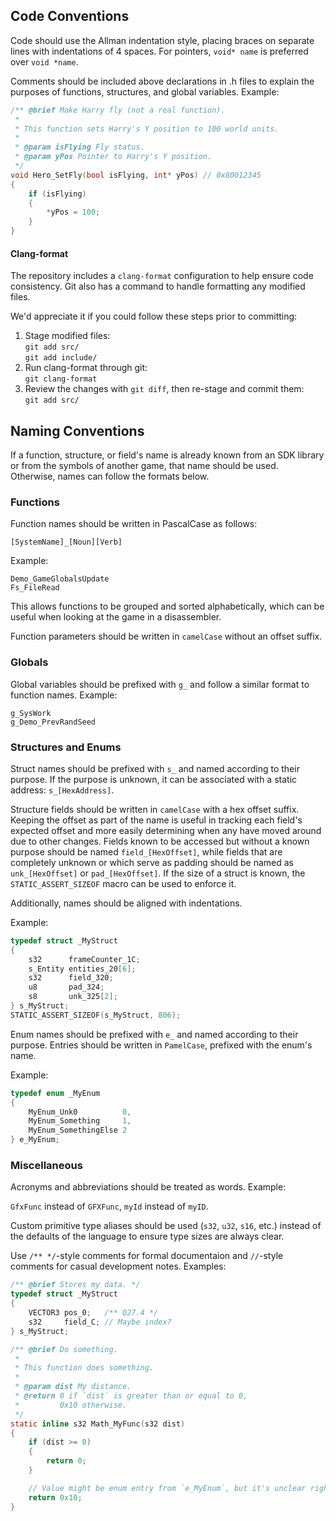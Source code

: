 ## Code Conventions
Code should use the Allman indentation style, placing braces on separate lines with indentations of 4 spaces. For pointers, `void* name` is preferred over `void *name`.

Comments should be included above declarations in .h files to explain the purposes of functions, structures, and global variables. Example:

```C
/** @brief Make Harry fly (not a real function).
 * 
 * This function sets Harry's Y position to 100 world units.
 *
 * @param isFlying Fly status.
 * @param yPos Pointer to Harry's Y position.
 */
void Hero_SetFly(bool isFlying, int* yPos) // 0x80012345
{
    if (isFlying)
    {
        *yPos = 100;
    }
}
```

#### Clang-format
The repository includes a `clang-format` configuration to help ensure code consistency. Git also has a command to handle formatting any modified files.

We'd appreciate it if you could follow these steps prior to committing:

1. Stage modified files:  
   `git add src/`  
   `git add include/`
2. Run clang-format through git:  
   `git clang-format`
3. Review the changes with `git diff`, then re-stage and commit them:  
   `git add src/`

## Naming Conventions
If a function, structure, or field's name is already known from an SDK library or from the symbols of another game, that name should be used.
Otherwise, names can follow the formats below.

### Functions
Function names should be written in PascalCase as follows:

`[SystemName]_[Noun][Verb]`

Example:

`Demo_GameGlobalsUpdate`  
`Fs_FileRead`

This allows functions to be grouped and sorted alphabetically, which can be useful when looking at the game in a disassembler.

Function parameters should be written in `camelCase` without an offset suffix.

### Globals
Global variables should be prefixed with `g_` and follow a similar format to function names. Example:

`g_SysWork`  
`g_Demo_PrevRandSeed`

### Structures and Enums
Struct names should be prefixed with `s_` and named according to their purpose. If the purpose is unknown, it can be associated with a static address: `s_[HexAddress]`.

Structure fields should be written in `camelCase` with a hex offset suffix. Keeping the offset as part of the name is useful in tracking each field's expected offset and more easily determining when any have moved around due to other changes. Fields known to be accessed but without a known purpose should be named `field_[HexOffset]`, while fields that are completely unknown or which serve as padding should be named as `unk_[HexOffset]` or `pad_[HexOffset]`. If the size of a struct is known, the `STATIC_ASSERT_SIZEOF` macro can be used to enforce it.

Additionally, names should be aligned with indentations.

Example:

```C
typedef struct _MyStruct
{
    s32      frameCounter_1C;
    s_Entity entities_20[6];
    s32      field_320;
    u8       pad_324;
    s8       unk_325[2];
} s_MyStruct;
STATIC_ASSERT_SIZEOF(s_MyStruct, 806);
```

Enum names should be prefixed with `e_` and named according to their purpose. Entries should be written in `PamelCase`, prefixed with the enum's name.

Example:

```C
typedef enum _MyEnum
{
    MyEnum_Unk0          0,
    MyEnum_Something     1,
    MyEnum_SomethingElse 2
} e_MyEnum;
```

### Miscellaneous
Acronyms and abbreviations should be treated as words. Example:

`GfxFunc` instead of `GFXFunc`, `myId` instead of `myID`.

Custom primitive type aliases should be used (`s32`, `u32`, `s16`, etc.) instead of the defaults of the language to ensure type sizes are always clear.

Use `/** */`-style comments for formal documentaion and `//`-style comments for casual development notes. Examples:

```C
/** @brief Stores my data. */
typedef struct _MyStruct
{
    VECTOR3 pos_0;   /** Q27.4 */
    s32     field_C; // Maybe index?
} s_MyStruct;

/** @brief Do something.
 *
 * This function does something.
 *
 * @param dist My distance.
 * @return 0 if `dist` is greater than or equal to 0,
 *         0x10 otherwise.
 */
static inline s32 Math_MyFunc(s32 dist)
{
    if (dist >= 0)
    {
        return 0;
    }

    // Value might be enum entry from `e_MyEnum`, but it's unclear right now.
    return 0x10;
}
```
